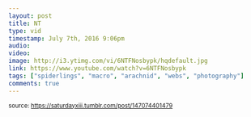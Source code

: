 ```yaml
---
layout: post
title: NT
type: vid
timestamp: July 7th, 2016 9:06pm
audio: 
video: 
image: http://i3.ytimg.com/vi/6NTFNosbypk/hqdefault.jpg
link: https://www.youtube.com/watch?v=6NTFNosbypk
tags: ["spiderlings", "macro", "arachnid", "webs", "photography"]
comments: true
---
```

  
<small>source: https://saturdayxiii.tumblr.com/post/147074401479</small>